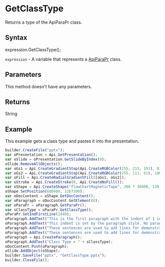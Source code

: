 # GetClassType

Returns a type of the ApiParaPr class.

## Syntax

expression.GetClassType();

`expression` - A variable that represents a [ApiParaPr](../ApiParaPr.md) class.

## Parameters

This method doesn't have any parameters.

## Returns

String

## Example

This example gets a class type and pastes it into the presentation.

```javascript
builder.CreateFile("pptx");
var oPresentation = Api.GetPresentation();
var oSlide = oPresentation.GetSlideByIndex(0);
oSlide.RemoveAllObjects();
var oGs1 = Api.CreateGradientStop(Api.CreateRGBColor(255, 213, 191), 0);
var oGs2 = Api.CreateGradientStop(Api.CreateRGBColor(255, 111, 61), 100000);
var oFill = Api.CreateRadialGradientFill([oGs1, oGs2]);
var oStroke = Api.CreateStroke(0, Api.CreateNoFill());
var oShape = Api.CreateShape("flowChartMagneticTape", 300 * 36000, 130 * 36000, oFill, oStroke);
oShape.SetPosition(608400, 1267200);
var oDocContent = oShape.GetDocContent();
var oParagraph = oDocContent.GetElement(0);
var oParaPr = oParagraph.GetParaPr();
var sClassType = oParaPr.GetClassType();
oParaPr.SetIndFirstLine(1440);
oParagraph.AddText("This is the first paragraph with the indent of 1 inch set to the first line. ");
oParagraph.AddText("This indent is set by the paragraph style. No paragraph inline style is applied. ");
oParagraph.AddText("These sentences are used to add lines for demonstrative purposes. ");
oParagraph.AddText("These sentences are used to add lines for demonstrative purposes.");
oParagraph = Api.CreateParagraph();
oParagraph.AddText("Class Type = " + sClassType);
oDocContent.Push(oParagraph);
oSlide.AddObject(oShape);
builder.SaveFile("pptx", "GetClassType.pptx");
builder.CloseFile();
```